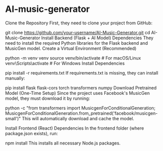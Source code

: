# AI-music-generator
 Clone the Repository
First, they need to clone your project from GitHub:



git clone https://github.com/your-username/AI-Music-Generator.git
cd AI-Music-Generator
 Install Backend (Flask + AI Model) Dependencies
They need to install the required Python libraries for the Flask backend and MusicGen model.
 Create a Virtual Environment (Recommended)


python -m venv venv
source venv/bin/activate   # For macOS/Linux
venv\Scripts\activate      # For Windows
Install Dependencies

pip install -r requirements.txt
If requirements.txt is missing, they can install manually:


pip install flask flask-cors torch transformers numpy
Download Pretrained Model (One-Time Setup)
Since the project uses Facebook's MusicGen model, they must download it by running:


python -c "from transformers import MusicgenForConditionalGeneration; MusicgenForConditionalGeneration.from_pretrained('facebook/musicgen-small')"
This will automatically download and cache the model.

 Install Frontend (React) Dependencies
In the frontend folder (where package.json exists), run:


npm install
This installs all necessary Node.js packages.

